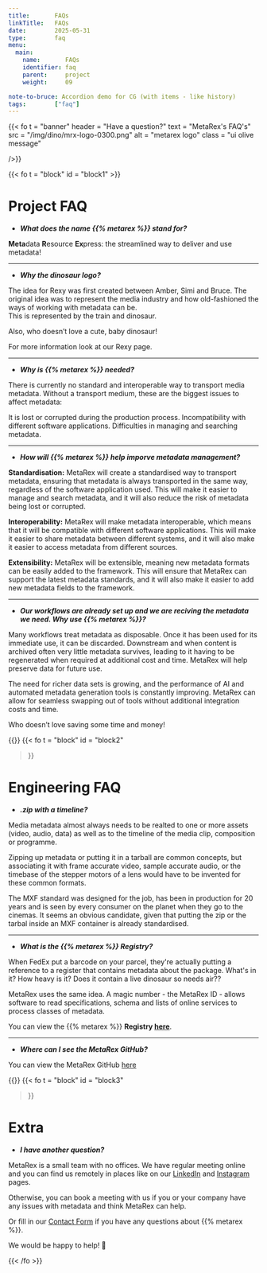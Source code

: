 ```yaml
---
title:       FAQs
linkTitle:   FAQs
date:        2025-05-31
type:        faq
menu:
  main:
    name:       FAQs
    identifier: faq
    parent:     project
    weight:     09

note-to-bruce: Accordion demo for CG (with items - like history)
tags:        ["faq"]
---
```

<!-- ####################################################################### -->

{{< fo t = "banner"
    header = "Have a question?"
    text = "MetaRex's FAQ's"
    src = "/img/dino/mrx-logo-0300.png"
    alt = "metarex logo"
    class = "ui olive message"

/>}}

{{< fo t = "block"  id = "block1" >}}

# Project FAQ

* **_What does the name {{% metarex %}} stand for?_**

**Meta**data **R**esource **Ex**press:  the streamlined way to deliver and use metadata!

____________________________________

* **_Why the dinosaur logo?_**

The idea for Rexy was first created between Amber, Simi and Bruce.  The original idea was to represent the media industry and how old-fashioned the ways of working with metadata can be.  
This is represented by the train and dinosaur. 

Also, who doesn’t love a cute, baby dinosaur!

For more information look at our Rexy page. 
____________________________________

* **_Why is {{% metarex %}} needed?_**

There is currently no standard and interoperable way to transport media metadata. Without a transport medium, these are the biggest issues to affect metadata:

It is lost or corrupted during the production process.
Incompatibility with different software applications.
Difficulties in managing and searching metadata. 
____________________________________
* **_How will {{% metarex %}} help imporve metadata management?_**

**Standardisation:**  MetaRex will create a standardised way to transport metadata, ensuring that metadata is always transported in the same way, regardless of the software application used. This will make it easier to manage and search metadata, and it will also reduce the risk of metadata being lost or corrupted.

**Interoperability:**  MetaRex will make metadata interoperable, which means that it will be compatible with different software applications. This will make it easier to share metadata between different systems, and it will also make it easier to access metadata from different sources.

**Extensibility:** MetaRex will be extensible, meaning new metadata formats can be easily added to the framework.  This will ensure that MetaRex can support the latest metadata standards, and it will also make it easier to add new metadata fields to the framework.
____________________________________
* **_Our workflows are already set up and we are reciving the metadata we need.  Why use {{% metarex %}}?_**

Many workflows treat metadata as disposable.  Once it has been used for its immediate use, it can be discarded.  Downstream and when content is archived often very little metadata survives, leading to it having to be regenerated when required at additional cost and time.  MetaRex will help preserve data for future use.

The need for richer data sets is growing, and the performance of AI and automated metadata generation tools is constantly improving.  MetaRex can allow for seamless swapping out of tools without additional integration costs and time.

Who doesn’t love saving some time and money!

{{</fo>}}
{{< fo t = "block"
    id   = "block2"
>}}

# Engineering FAQ

* **_.zip with a timeline?_**

Media metadata almost always needs to be realted to one or more assets (video, audio, data) as well as to the timeline of the media clip, composition or programme.

Zipping up metadata or putting it in a tarball are common concepts, but associating it with frame accurate video, sample accurate audio, or the timebase of the stepper motors of a lens would have to be invented for these common formats.

The MXF standard was designed for the job, has been in production for 20 years and is seen by every consumer on the planet when they go to the cinemas. It seems an obvious candidate, given that putting the zip or the tarbal inside an MXF container is already standardised.
____________________________________
* **_What is the {{% metarex %}} Registry?_**

When FedEx put a barcode on your parcel, they're actually putting a reference to a register that contains metadata about the package.   What's in it?  How heavy is it?  Does it contain a live dinosaur so needs air??

MetaRex uses the same idea.  A magic number - the MetaRex ID - allows software to read specifications, schema and lists of online services to process classes of metadata.

You can view the {{% metarex %}} **Registry [here](https://metarex.media/ui/reg/)**.
____________________________________
* **_Where can I see the MetaRex GitHub?_**

You can view the MetaRex GitHub [here](https://github.com/metarex-media/)

{{</fo>}}
{{< fo t = "block"
    id   = "block3"
>}}

# Extra

* **_I have another question?_**

MetaRex is a small team with no offices.  We have regular meeting online and you can find us remotely in places like on our [LinkedIn](https://www.linkedin.com/company/metarex-media) and [Instagram](https://www.instagram.com/metarex.media?igsh=MWNidHNudDB5MXlwMA%3D%3D) pages. 

Otherwise, you can book a meeting with us if you or your company have any issues with metadata and think MetaRex can help. 

Or fill in our [Contact Form](https://metarex.media/contact/) if you have any questions about {{% metarex %}}.

We would be happy to help! 🦖

{{< /fo >}}

